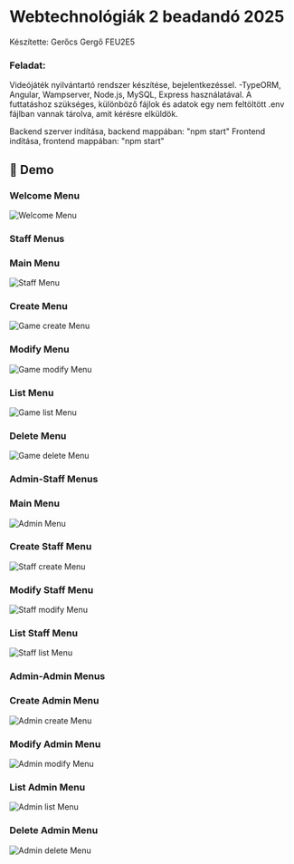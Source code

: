 # Webtechnológiák 2 beadandó 2025 

Készítette:
Gerőcs Gergő FEU2E5

### Feladat:

Videójáték nyilvántartó rendszer készítése, bejelentkezéssel.
-TypeORM, Angular, Wampserver, Node.js, MySQL, Express használatával.
A futtatáshoz szükséges, különböző fájlok és adatok egy nem feltöltött .env fájlban vannak tárolva, amit kérésre elküldök.

Backend szerver indítása, backend mappában: "npm start"
Frontend indítása, frontend mappában: "npm start"

## 📸 Demo

### Welcome Menu
![Welcome Menu](Demo_images/welcome.png)

### Staff Menus

### Main Menu
![Staff Menu](Demo_images/staffmenu.png)

### Create Menu
![Game create Menu](Demo_images/gamecreate.png)

### Modify Menu
![Game modify Menu](Demo_images/gamemodify.png)

### List Menu
![Game list Menu](Demo_images/gamelist.png)

### Delete Menu
![Game delete Menu](Demo_images/gamedelete.png)

### Admin-Staff Menus

### Main Menu
![Admin Menu](Demo_images/adminmenu.png)

### Create Staff Menu
![Staff create Menu](Demo_images/staffcreate.png)

### Modify Staff Menu
![Staff modify Menu](Demo_images/staffmodify.png)

### List Staff Menu
![Staff list Menu](Demo_images/stafflist.png)

### Admin-Admin Menus

### Create Admin Menu
![Admin create Menu](Demo_images/admincreate.png)

### Modify Admin Menu
![Admin modify Menu](Demo_images/adminmodify.png)

### List Admin Menu
![Admin list Menu](Demo_images/adminlist.png)

### Delete Admin Menu
![Admin delete Menu](Demo_images/admindelete.png)

